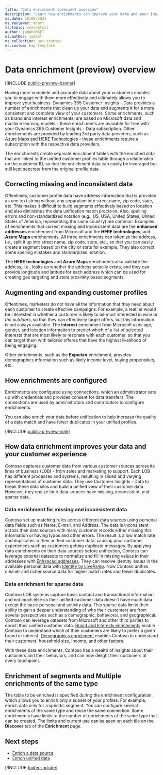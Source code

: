 ```yaml
---
title: "Data enrichment (preview) overview"
description: "Learn how enrichments can improve your data and your insights."
ms.date: 10/05/2023
ms.reviewer: mhart
ms.topic: conceptual
author: jodahlMSFT
ms.author: jodahl
ms.collection: get-started
ms.custom: bap-template
---
```


# Data enrichment (preview) overview

[!INCLUDE [public-preview-banner](includes/public-preview-banner.md)]

Having more complete and accurate data about your customers enables you to engage with them more effectively and ultimately allows you to improve your business. Dynamics 365 Customer Insights - Data provides a number of enrichments that clean up your data and augments it for a more consistent and complete view of your customers. Some enrichments, such as brand and interest enrichments, are based on Microsoft data and machine learning models - these enrichments are available for free with your Dynamics 365 Customer Insights - Data subscription. Other enrichements are provided by leading 3rd party data providers, such as Azure Maps and HERE Technologies - these enrichments require a subscription with the respective data providers.

The enrichments create separate enrichment tables with the enriched data that are linked to the unified customer profiles table through a relationship on the customer ID, so that the enrichment data can easily be leveraged but still kept seperate from the original profile data.

## Correcting missing and inconsistent data
Oftentimes, customer profile data have address information that is provided as one text string without any separation into street name, zip code, state, etc. This makes it difficult to build segments effectively based on location and also diminishes the data unification match precision. Also, spelling errors and non-standardized notation (e.g., US, USA, United States, United States of America, representing the same country) are common. Examples of enrichments that correct missing and inconsistent data are the **enhanced addresses** enrichement from Microsoft and the **HERE technologies**, and **Azure Maps** enrichements. All three enrichments can tokenize the address, i.e., split it up into street name, zip code, state, etc., so that you can easily create a segment based on the city or state for example. They also correct some spelling mistakes and standardizes notation.

The **HERE technologies** and **Azure Maps** enrichments also validate the address, i.e., looks up whether the address actually exists, and they can provide longitude and latitude for each address which can be used for creating geo targeting and store proximity based segments.

## Augmenting and expanding customer profiles
Oftentimes, marketers do not have all the information that they need about each customer to create effective campaigns. For example, a reatiler would be interested in whether a customer is likely to be most interested in *wine* or *the outdoors*, so that they can effectively target offers, but this information is not always available. The **Interest**  enrichment from Microsoft uses age, gender, and location information to predict which of a list of selected interests that are most likely to resonate with each customer, so that you can target them with tailored offeres that have the highest likelihood of being engaging.      

Other enrichments, such as the **Experian** enrichment, provides demographics information such as likely income level, buying propensities, etc.

## How enrichments are configured
Enrichments are configured using [connections](connections.md), which an administrator sets up with credentials and provides consent for data transfers. The connections are used by administrators and contributors to configure enrichments.

You can also enrich your data before unification to help increase the quality of a data match and have fewer duplicates in your unified profiles.

[!INCLUDE [public-preview-note](includes/public-preview-note.md)]

## How data enrichment improves your data and your customer experience

Contoso captures customer data from various customer sources across its lines of business (LOB) - from sales and marketing to support. Each LOB has different processes and systems, resulting in siloed and varying representations of customer data. They use Customer Insights - Data to break these data silos and build a unified view of their customer data. However, they realize their data sources have missing, inconsistent, and sparse data.

### Data enrichment for missing and inconsistent data

Contoso set up matching rules across different data sources using personal data fields such as Name, E-mail, and Address. The data is inconsistent across their data sources with many customer records either missing this information or having typos and other errors. The result is a low match rate and duplicates in their unified customer data, causing poor customer experiences such as customers getting duplicate messages. By applying data enrichments on their data sources before unification, Contoso can leverage external datasets to normalize and fill in missing values in their addresses with [Enhanced addresses](enrichment-enhanced-addresses.md). They can resolve identity issues in the available personal data with [Identity by LiveRamp](enrichment-liveramp.md). Now Contoso unifies cleaner and richer source data for higher match rates and fewer duplicates.

### Data enrichment for sparse data

Contoso LOB systems capture basic contact and transactional information and not much else so their unified customer data doesn’t have much data except the basic personal and activity data. This sparse data limits their ability to gain a deeper understanding of who their customers are from several perspectives such as a demographic, behavioral, and geographical. Contoso can leverage datasets from Microsoft and other third parties to enrich their unified customer data. [Brand and Interests enrichments](enrichment-microsoft.md) enable Contoso to understand which of their customers are likely to prefer a given brand or interest. [Demographics enrichment](enrichment-experian.md) enables Contoso to understand their customers' household size, income, and other factors.

With these data enrichments, Contoso has a wealth of insights about their customers and their behaviors, and can now delight their customers at every touchpoint.

## Enrichment of segments and Multiple enrichments of the same type
The table to be enriched is specified during the enrichment configuration, which allows you to enrich only a subset of your profiles. For example, enrich data only for a specific segment. You can configure several enrichments of the same type and reuse the same connection. Some enrichments have limits to the number of enrichments of the same type that can be created. The limits and current use can be seen on each tile on the **Discover** tab of the **Enrichment** page.

## Next steps

- [Enrich a data source](data-sources-enrichment.md)
- [Enrich unified data](enrichment-manage.md)

[!INCLUDE [footer-include](includes/footer-banner.md)]

